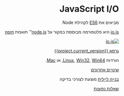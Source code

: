 <div dir="rtl" lang="he">

# JavaScript I/O

מביאים את [ES6](es6.html) לקהילת Node

[io.js](https://github.com/iojs/io.js)
היא פלטפורמה מבוססת במקור על
[node.js](https://nodejs.org/)&#8482;
תואמת
[npm](https://www.npmjs.org/)

[![io.js](../images/1.0.0.png)](https://iojs.org/dist/v{{project.current_version}}/)

[גרסא {{project.current_version}}](https://iojs.org/dist/v{{project.current_version}}/)

הורדות
[Linux](https://iojs.org/dist/v{{project.current_version}}/iojs-v{{project.current_version}}-linux-x64.tar.xz),
[Win32](https://iojs.org/dist/v{{project.current_version}}/iojs-v{{project.current_version}}-x86.msi), [Win64](https://iojs.org/dist/v{{project.current_version}}/iojs-v{{project.current_version}}-x64.msi),
או
[Mac](https://iojs.org/dist/v{{project.current_version}}/iojs-v{{project.current_version}}.pkg).


[שינויים אחרונים](https://github.com/iojs/io.js/blob/v1.x/CHANGELOG.md)

[בנייה ליילית](https://iojs.org/download/nightly)
מוצעת לצורכי בדיקה

[שאלות נפוצות](faq.html)
